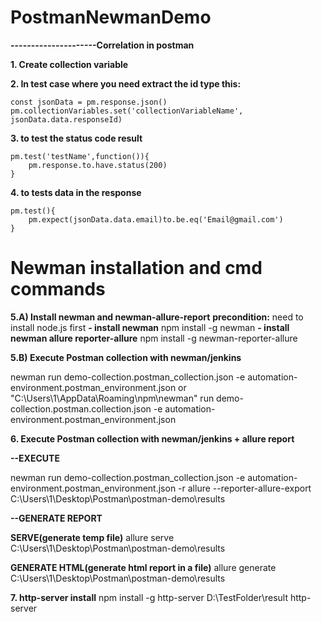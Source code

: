 # PostmanNewmanDemo

**---------------------Correlation in postman**

**1. Create collection variable**

**2. In test case where you need extract the id type this:**

	const jsonData = pm.response.json()
	pm.collectionVariables.set('collectionVariableName', jsonData.data.responseId)

**3. to test the status code result**

	pm.test('testName',function()){
		pm.response.to.have.status(200)
	}

**4. to tests data in the response**

	pm.test(){
		pm.expect(jsonData.data.email)to.be.eq('Email@gmail.com')
	}
	
# Newman installation and cmd commands	

**5.A) Install newman and newman-allure-report**
	**precondition:** need to install node.js first
	**- install newman**
		npm install -g newman
	**- install newman allure reporter-allure**
		npm install -g newman-reporter-allure

**5.B) Execute Postman collection with newman/jenkins**

newman run demo-collection.postman_collection.json -e automation-environment.postman_environment.json
or
"C:\Users\1\AppData\Roaming\npm\newman" run demo-collection.postman.collection.json -e automation-environment.postman_environment.json

**6. Execute Postman collection with newman/jenkins + allure report**

**--EXECUTE**

newman run demo-collection.postman_collection.json -e automation-environment.postman_environment.json -r allure --reporter-allure-export C:\Users\1\Desktop\Postman\postman-demo\results

**--GENERATE REPORT**

**SERVE(generate temp file)**
	allure serve C:\Users\1\Desktop\Postman\postman-demo\results

**GENERATE HTML(generate html report in a file)**
	allure generate C:\Users\1\Desktop\Postman\postman-demo\results

**7. http-server install**
npm install -g http-server
D:\TestFolder\result http-server
